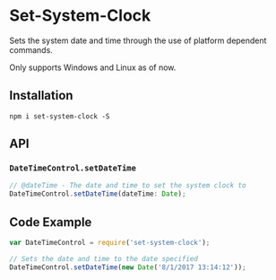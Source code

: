 # Set-System-Clock

Sets the system date and time through the use of platform dependent commands.

Only supports Windows and Linux as of now.

## Installation
```
npm i set-system-clock -S
```

## API

### `DateTimeControl.setDateTime`
```js
// @dateTime - The date and time to set the system clock to
DateTimeControl.setDateTime(dateTime: Date);
```

## Code Example
```js
var DateTimeControl = require('set-system-clock');

// Sets the date and time to the date specified
DateTimeControl.setDateTime(new Date('8/1/2017 13:14:12'));
```